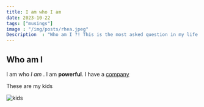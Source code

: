 ```yaml
---
title: I am who I am
date: 2023-10-22
tags: ["musings"]
image : "/img/posts/rhea.jpeg"
Description  : "Who am I ?! This is the most asked question in my life. Yet no clear answer..."
---
```


## Who am I

I am who _I am_ . I am **powerful**. I have a [company](jusfoucs.com)

These are my kids

![kids](/img/kids.jpeg)